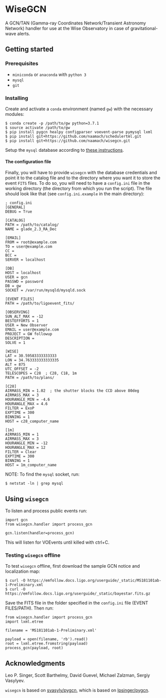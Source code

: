 # WiseGCN

A GCN/TAN (Gamma-ray Coordinates Network/Transient Astronomy Network) handler for use at the Wise Observatory in case of gravitational-wave alerts.

## Getting started

### Prerequisites

* `miniconda` or `anaconda` with `python 3`
* `mysql`
* `git`

### Installing

Create and activate a `conda` environment (named `gw`) with the necessary modules:
```
$ conda create -p /path/to/gw python=3.7.1
$ source activate /path/to/gw
$ pip install pygcn healpy configparser voevent-parse pymysql lxml
$ pip install git+https://github.com/naamach/schedulertml.git
$ pip install git+https://github.com/naamach/wisegcn.git
```
Setup the `mysql` database according to [these instructions](docs/mysql.md).

#### The configuration file

Finally, you will have to provide `wisegcn` with the database credentials and point it to the catalog file and to the directory where you want it to store the event `FITS` files.
To do so, you will need to have a `config.ini` file in the working directory (the directory from which you run the script).
The file should look like that (see `config.ini.example` in the main directory):
```
; config.ini
[GENERAL]
DEBUG = True

[CATALOG]
PATH = /path/to/catalog/
NAME = glade_2.3_RA_Dec

[EMAIL]
FROM = root@example.com
TO = user@example.com
CC = 
BCC = 
SERVER = localhost

[DB]
HOST = localhost
USER = gcn
PASSWD = password
DB = gw
SOCKET = /var/run/mysqld/mysqld.sock

[EVENT FILES]
PATH = /path/to/ligoevent_fits/

[OBSERVING]
SUN_ALT_MAX = -12
BESTEFFORTS = 1
USER = New Observer
EMAIL = user@example.com
PROJECT = GW followup
DESCRIPTION = 
SOLVE = 1

[WISE]
LAT = 30.59583333333333
LON = 34.763333333333335
ALT = 875
UTC_OFFSET = -2
TELESCOPES = C28  ; C28, C18, 1m
PATH = /path/to/plans/

[C28]
AIRMASS_MIN = 1.02  ; the shutter blocks the CCD above 80deg
AIRMASS_MAX = 3
HOURANGLE_MIN = -4.6
HOURANGLE_MAX = 4.6
FILTER = ExoP
EXPTIME = 300
BINNING = 1
HOST = c28_computer_name

[1m]
AIRMASS_MIN = 1
AIRMASS_MAX = 3
HOURANGLE_MIN = -12
HOURANGLE_MAX = 12
FILTER = Clear
EXPTIME = 300
BINNING = 1
HOST = 1m_computer_name
```

NOTE: To find the `mysql` socket, run:
```
$ netstat -ln | grep mysql
```

## Using `wisegcn`

To listen and process public events run:

```
import gcn
from wisegcn.handler import process_gcn

gcn.listen(handler=process_gcn)
```

This will listen for VOEvents until killed with ctrl+C.

### Testing `wisegcn` offline

To test `wisegcn` offline, first download the sample GCN notice and localization map:

```
$ curl -O https://emfollow.docs.ligo.org/userguide/_static/MS181101ab-1-Preliminary.xml
$ curl -O https://emfollow.docs.ligo.org/userguide/_static/bayestar.fits.gz
```

Save the FITS file in the folder specified in the `config.ini` file (EVENT FILES/PATH). Then run:

```
from wisegcn.handler import process_gcn
import lxml.etree

filename = 'MS181101ab-1-Preliminary.xml'

payload = open(filename, 'rb').read()
root = lxml.etree.fromstring(payload)
process_gcn(payload, root)
```

## Acknowledgments
Leo P. Singer, Scott Barthelmy, David Guevel, Michael Zalzman, Sergiy Vasylyev.

`wisegcn` is based on [svasyly/pygcn](https://github.com/svasyly/pygcn), which is based on [lpsinger/pygcn](https://github.com/lpsinger/pygcn).
